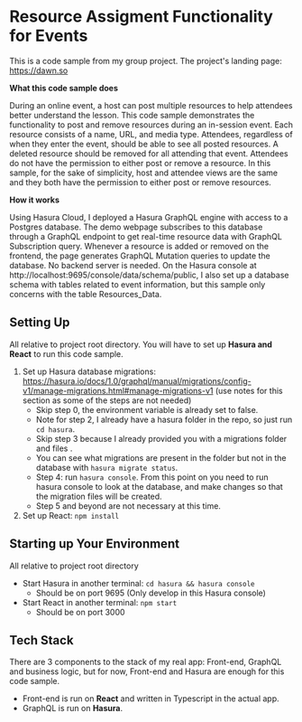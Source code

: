 
# Resource Assigment Functionality for Events

This is a code sample from my group project.
The project's landing page: https://dawn.so

**What this code sample does**

During an online event, a host can post multiple resources to help attendees better understand the lesson. This code sample demonstrates the functionality to post and remove resources during an in-session event. Each resource consists of a name, URL, and media type. Attendees, regardless of when they enter the event, should be able to see all posted resources. A deleted resource should be removed for all attending that event. Attendees do not have the permission to either post or remove a resource. In this sample, for the sake of simplicity, host and attendee views are the same and they both have the permission to either post or remove resources.

**How it works**

Using Hasura Cloud, I deployed a Hasura GraphQL engine with access to a Postgres database. The demo webpage subscribes to this database through a GraphQL endpoint to get real-time resource data with GraphQL Subscription query. Whenever a resource is added or removed on the frontend, the page generates GraphQL Mutation queries to update the database. No backend server is needed. On the Hasura console at http://localhost:9695/console/data/schema/public, I also set up a database schema with tables related to event information, but this sample only concerns with the table Resources_Data.


## Setting Up 
All relative to project root directory.
You will have to set up **Hasura and React** to run this code sample.
1. Set up Hasura database migrations: https://hasura.io/docs/1.0/graphql/manual/migrations/config-v1/manage-migrations.html#manage-migrations-v1 (use notes for this section as some of the steps are not needed)
   * Skip step 0, the environment variable is already set to false.
   * Note for step 2, I already have a hasura folder in the repo, so just run `cd hasura`.
   * Skip step 3 because I already provided you with a migrations folder and files .
   * You can see what migrations are present in the folder but not in the database with `hasura migrate status`.
   * Step 4: run `hasura console`. From this point on you need to run hasura console to look at the database, and make changes so that the migration files will be created.
   * Step 5 and beyond are not necessary at this time.
2. Set up React: `npm install`
## Starting up Your Environment
All relative to project root directory
* Start Hasura in another terminal: `cd hasura && hasura console`
  * Should be on port 9695 (Only develop in this Hasura console)
* Start React in another terminal: `npm start`
  * Should be on port 3000 
## Tech Stack
There are 3 components to the stack of my real app: Front-end, GraphQL and business logic, but for now, Front-end and Hasura are enough for this code sample.
* Front-end is run on **React** and written in Typescript in the actual app.
* GraphQL is run on **Hasura**.
